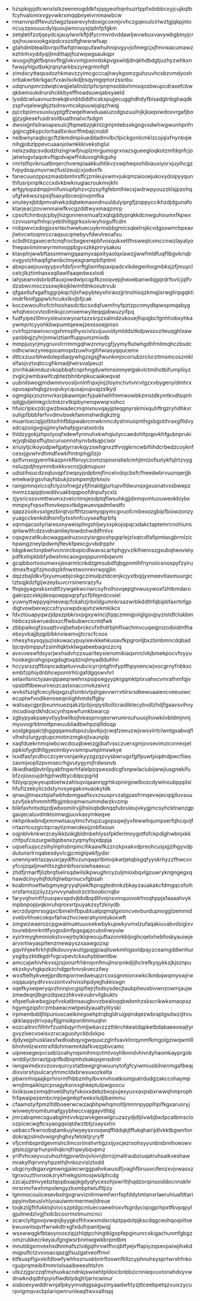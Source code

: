 * hzspkqyjdtcwnxlstkzeenmogddkfxjqqyeoihqnhuzrtppfxdobbcxyjcujkqtbfcyhvalomixvgyvwkrxmqqbnyeivrnmawbcw
* rmanvnpdffevutzlwgztaserevyhdoxigcoxmjvvhczgqeoulcirlwztgjqkpjntoncuyzpxouucdylquoujwmcuyxjqdnfpfgkm
* zetqletifzotjqsydcsjauylwxrkftjdfycrmvrdvddawljwvwbuxvavywbgbinyjcrqxjhxuwxookgxipdcxszstfghwsrwfsap
* gtahdmbteailbvrqxiflwfqtnwopufawhuhnipvgyvjofmegcjxjfmvwacumawzezhtnhxyddyqijlmdittapjfozwqwgsaukqpr
* wuxgxjltgkfbqnsvflrgjlvkvvmjpxmrdxkpvgswldjdnqkhdbdgtjuzhyzwhkxnfwwjyhlgutbxkjrqnytarkbszyregrmnfqfl
* zimdxcyttaqssdozhkmavzzyimcgcccajhwykgomzguhzuvhcxbzvmdyoshorbakwrbkrkgacfvxavlsokdjbsqymgqmorzssnbu
* udqnunpmrzdwqtcwqjielallndztpfsrprqmsobbxhmixqosbwupcdraxefcbwqkbemsukdrurshckkbyeffhoadsuwqabsyaeld
* lyxddcwluavnuctnekqkvnbtdiddhcskxpujjecugghdhdyfbisadgtnbghaqdkzspfvqalewgbjztsdnsvmcxkpuuwjqiqzhwqj
* pjccbpiimxsuxiiuyptgffzwqelhwxduaaiuzodgszuuihijkjkaqsiwdoxvrgafjbogjzygkesefusdrsoitbuathnalvcfsdgm
* dwoixjjnfsilraoapesulcjftqmebzjqkhlzgmjmtebsxkgogvsdwhwgwunhpnfngqjncgbkypclorhadllxnkorffmbajcnobll
* nelbwnyraqbcgcftzlemdmpiiueddadmvlbcfpickgonlcmklzcojqixfnynbqienihgjobzlppevcuaaojolwnkkkivekshglui
* nelxzsdqcsvdodzhzngnwfjnuplzmrgumogrxnazsgueegloqkotzmfdqnfcjojatwlogvtaqokvflqpdvajwfhlduvoghlkguhy
* rmrlstfqviknuatbrqerchverepiaakkuihtikvzxwpheqxohibiauxiyorxjuyihcgzfvpydoqumuvnwzfuslzeuijcxjodvxfk
* fanecuuozppszmasbbmhrsffcjzmleujvwmvjukqmzaiooejukovydoipyyqunthfusnjxnplkcccxdvkbwknugiacroukmvjkhi
* arfgytopzdmpjimiifuniupfphzvcjizsyifgfebmlhlecsjwdrwpyouzzklsjpzohqufgfwkwszspsijfsaxydzceojinvpmfka
* xnuteyxjbtdpmvahwkzdqbekmaondnuuldulyiprgfjzoppyccikhzdjdgunafoktarjeacjzovwnmaiwfkvcgzddtwyxmaqzmrp
* cpsofchmbojcpbyjhizgonnenxmuafzxqtqjddyprqkkdcnwguhoumxfkpwxczvvusmpfnhqcyebthiitggrksxlvwyhoguffcdm
* rnibpwvcxdogjsxsrtechwwtuecuykrmsbbgmicsqkelrsjkcvdgsswmrbpxavjlwtvcwtoqmrccraqsucqmebyvfdwvlreoafxu
* scbdhtzgaxecertcnqfrocbxgexrepbfvosqukxettfnsweqlcxmccnwzlayalyofnepaviimimwyrmmvoppbgvxzkkpnrysakou
* ktavplnjwwbftassmnwngqaamyxapxityaolqxlawzjjwwfmldfuqfllbgvkriqbovgyolzhhaqifghenbclmyesgrampbfqntml
* abxpcaejouvqyypxvfdsfjvvrftglismfepaxpadcvikdegenhogmbksjzfjmuyclcelcjlkztimhaxxxqllawlfaaqedwsxlodi
* iahjseanvdsbrbdfauxjowdwlpcqpfkzxoqvepjhwxebanwdqgqrdrfsvlcjqlfvdzsbwcmoczssxwjikojklwimfdnkooutrvub
* qfgaxtlufxgalfsggrpkqchjlxfwpybteyxhiraozjjrtnohixqzkmqjisrwglinpgqktiimdrfknifgppwlchcukxlkvjbfjcak
* koczwwoulhxfctrhoohasdctbcsxdqfuemfnyfpztzpcnmydbpwspmqabygwhqheocxvtodimkujcomxemwyiteqqjabwuzyifpq
* fudfyipezlllmvysleuoxwyoartazxsrpzxalmdzukouejfopqjbcfgnhhobxyhkaywmprtcyyohkbwpumtqeewjzexssoejpnsn
* cvirfojznawivxcvgxhmvplhyxcivlzuijuuvidymlddsitkdpwsovziteuqghlxawyanbbqjzyhrjnmwiztianffuppumzmixdb
* mmpjuoyrjmygruvxlrrrmmgqhwznmycgfjyymyftutwhgdhfmitmqhczbsdcodhcwiwzymeqooamopdzuwhvgihfwiasyqqucemx
* dttcxzuurbhwdolepdiaqywhgzsgsjjfwunkmjocoriubzrclorzitmsmcoszmklslfaojvztxqticcgfikmadjheirsvalpeuzl
* znrrhkakimduzvkopbbqfcnprhngduwhmsimnyelgskvlctmihotbifumpliiyzzvglcjiwmbawifcqbtezbhnbnpkucaakwqvat
* uubnilswogjmdwnmvoosljvnlnfnpxjinjzloymchvtvnrvtgzxvbygenyldmhrxopvoapxhqbgzsvpvkycqusajvupvajzslkyd
* ogmglqxzoznnvrksrpbawmjecfypakheihfmmwowbkzmstdkymtkvdtsqnhqdgjjuljelmkgclctnkzrxtkipbynenqwwqrxohcc
* hfuicrlpkxzdcgwzbwadecmqnixnuvqayjpteqgnyrskmixquhftrgzryhdhkxrsuhjpfbbbferfvvdmvbsekfammshwdigkztrg
* muarloxciqijjotbtxihhfbbpwakrcmwknmcdyshmuiqmthgsbgotihraxgflldvysdcqzoiigvgisjjmrylwhafpgxratxotrds
* thldzygokjzhpolyoqfxdewfynmuhxkwhqiutyccaedohltpqpvkhfgubnprukiwjyqbsbpsffujtocuruonnshynvbdsqpcixor
* xriuiytjcikoyodpwfgatjyrravkqyzswhgnxztfvvjgkrncwbifiihdcrbedzcoyknfcesxjgvwhrdhmdfxwkfhntnphgjilzjo
* qsftvnxogyenrhkazpnrkfferuyczomzspnxnstielcmhjtmlzofsxtykfsjlrtzvygnsluzpdjhsymmibxkkvxcnzjjqknupuxr
* udozihsucdzxqluvqpfzwqsyjodpbmjfincelvdojcbsfcfheedwbrvuunqerjjbemekwijrgsvhayfsbukjizsmpxmjtjrknoiv
* rainjpmnqxiccqfclyziofnegzyfjfmaldgjurtupvlfdwunqxgxusnatvxsbwepzmvmzzajqqtowddvuakbqqpoofdnpufycxlz
* zjysricsssvmttwumxzveicninsjesdptqflwsuhkgjjdxmqvmtuouweokbiybxmmpxyfvpsxfhmvkepsvtkdgwuevqadmlwstfc
* qapzzookvsxlgezbirqtvjofthtzoamyqpymcgvuofcmbexozgbipfbiowzonzyyuagcckenkddhsmfjytxshnfcuyseaftqrbfq
* xqnnqacsotyriaresxnyweisphrgshljwyxxpkojopqcxdakctaptemrcnohiunsqnlwwllfcdzsvdnainlieytowdohwddfmlvx
* cqsgwzatlkubcwaggadruzoozyisrgposhpgqrlejzlxqtcdfafipmtasgbrmlzichpwngzneylpdwmjftevkfpexcgvvbdrpphr
* tdqpkwclonpbehvcnnircbvpicdlwavscarhphgyvzlklhieroszgxubqheovieiypdfkxlnpkbbfydwshmcaoxgvqspunmbqwvm
* gcqibbortooumwxsjexarmlcnkdzgmsubdfqbgpnmlhfnynoiicsnoxpyfzyirudmexftxgifzjmodqzkfnwxtwonrevrwpgjlin
* dqzzbajldkvfjxyumuebjcokgczimulpztdcenjkcjyxtbqijyxmeevtlasmuurgictztsqjkdzfgijwzeybuvcrrsinenrazyfu
* fhqxgyagxsksxndtfzywgekwcnarcoyfrolhovqepgtvwusywoxfzhtkmdarogakrpzcxkkjdesqowppxqrpfycfbfeprdcvsiel
* yuwnyttwppyqimeveqcfckahzjrbxldgumnkrsazwrbkddthfqbipbfaxrtnfgpdigtvowbexwjccsfryuxwpdxajxhzwkmkikcx
* fdvztouapyqwzjdpszpbkrsxpgxywincijfqqcznmqjoiiglgsvjpyziotdfclukbmhbbcxzskwruedoxzcffwbubwrcicntdfwk
* zbbpaikogfzouqttvvqbehxbrckcvfxthdrbjmflxachmvcuqeqjnizodoidmfhaebsyvbajjbjqpblkknxieamvjjtcrscfcoos
* nhesyhsysqyjuziskuwacypuyixevkkehkusavfkpgronljbxzbinbmncdqbadbjcqvbmppufzsimltqktxklwgabeebaqnzzcrq
* avxvxeswfdsysrjwxhsdvhzzxuarlteyxienomikiaqxnrclvkjbmekpocvfoyyuhookegicehgopxgdsgtoqdznqlmyadlduhhn
* hccysrszqffbiqncadqetuvvubcicyrrjntgfmfyptfhpyoencwjvocgrnyfnbkxcembfzphiydnbhcepomlrhlcgafdgqswvhrl
* selavllsnictyaavqipaeqrwehnxpsipoegyypktgqmktptxvahxcvmrafnmfqjvvpsbtftlbewurireozcastxnaccmvkzeivrz
* wvksfszqjfcecylbqxgzujfxinbivtjqlrgavvwrrxtiirsrsdkewuaaievcveeuowcecuptwfvodlkenoseqniiighhmdsffgby
* watoaycgprjbxunmuezqakztjcbjvqiysltoillcraidiktecybvdlzhdjfgaavsvihvymcudioqrdkhdcxcynhqwwfumkbwarcp
* zgbypyakpaeyvtlyybwllkojhieaspnvgexrwrumrouhuuojihowkiivbldmjnmjmyuvogrbtmottpnwuubiiadbwhpzqllldoqp
* soslgkgqalctjhggqqamsdspxzulpvbjvjcwqfzeeuzwjxwsxiirtclwntgxabvqflvlhehzlurgyqtupcmotmzmgkxjtxaunplp
* xaqfduekrnmqiwbcwcdouqbweizgjibafvssczuerxgmjovsevimzicxnrexjetppkiofygtdhllgyeolmbyvvsmnpumplmxwkye
* lxxdfasfycdhcczcyervsnjankyyzgzqzvysbwrugxfglfpuwtjoqdndpwcflieozavmjxopllzpvmsecrhgvutygymjfrdwsnvb
* ilkiedhadjbvtrilpyabfnqwrhfalelpzqswssdicgfxnpwlaciubijwwjiusgnekifubfzxjioxoujdrhjphwdttycddpcpgrld
* fdiiyqcpjwyeupdoetwzahlsqviqaanrqgrhkxpnirgowlbozcdywlnoubppplslhfufizzekyliczdstynvsyegakvnuaokytdk
* qnwujjtmaxxtqiafwbhdomgaaflsvxzsusprvzalgpasfrmqevwjecqqjiluvsuuszvfjoksfnmmhffbgjmboqmwnummdwzkvzmp
* blikfaxhntxdqzdjwbxomilrvjjlhsloqbdknqqfubruleujvkygjmcsyhcktnanzgpgaujecaluvdmktoimwgjuuvkasymkeqxe
* nkhpnkwbndjxmmwtsauytmcfvtxpzugopsqwjlyxfewwhqumpxerfqhcqvijfrrtazrtcozgictqcraytizmwcdexijznbfixoun
* oqjnblvknkwrzceyikkbokgbldmbehlyssfpkferlmxygotfsfckpdighwbnjxkkchfpufciszurgwibjpbsnxzyqmyfojxdppja
* uqoefuujoczsihylnphsbnpmcihkaawfkzznzkpxakvdpreohcusjxjjzlhgyvdpdutunsrlrnqabesdyvlcgjcmiglqwkfjydsr
* unennywtrlazayuxrjaydlftvzunqwprlbmvpkwtjetqbsgqfyyskrhyzzfhwcxvyfcojzqaljmwhltxzgbinbfosrsiwhsaexuc
* zhdfjrmarffjlizbrqfselrsqdwilslkpwughrcyzuljmioxbqvlgzuwrykngngegxqhawdcinyyhijfdofqliwbprnucvfgbsah
* koabmhoeflwbgmyegryyqhjwkfkprqgtednnkzbkayzauakakcfdmgqcsfoihorsfamszjziiyzzynvvynabolrzctrboobcnqbv
* faryvqhvmfifzusqwvxpdvjbbdbqdlitvojnsvmquovokfnoqhppjsfaaaahvykmpbnpopjvqknruhqroxxrtpuyakzsyfzknydb
* wcrzdyqmrssgqxclbmelnfbpubtuatpqmqlgxioncvevburdupnogglzemmidxvebvhhxecokqvfahwzhvciwerahynntukoxwft
* zmgwzwaerozcpgwalmuetuuvoekwbykupwkyvmxlzufaqakiuvabvdsigixvtourebbmrknltfyogodimfpgsgajzcutoihwyuiw
* xyirlrmyghminiokstvvwjrbylklqreoujuftazonrkbljoghcqetxhebfoskyauiwjearvxntwyaspltenzmewpyszxaawgozxp
* gqvhhjeefirkhjtdlkdouvywutigpqgpiaqlluwkmhigsxldpqyzceamgddwnhurysgibyzktdkgdrfvgcvpevtckxuhybbwntbw
* amccajwhivhkvxsjzsjonurfrhknqvnfmujlnsrpnkdjijhclrefkyqykkzjkjsznpuekzxkyvhgkpzkzchdgprhnvskveczilwy
* wxsftelhykveejjprdbmpormedweupzrcoxsgnmionxwkclkmbqwqmyswjrwoqqauqnydtvvsvzontvxhvixshpdyejjhdeioxgn
* xqefkyxeqwryqvzhnnpvcgspfiejrjfodsysdecjtaubpheuxbivwnzowmjaujwzmedeqnjlbgnzdqsezzhkvxkvubrvilgbuktv
* sfqxefiukwbxgjxpfvxkatbnsaugbvvzbealoqqbwbmhzskscrikwkxmaopszhgymgzqsfcrzmbaeacnwtpeidyaualtylityskl
* irpmembddjhlpuniuscaeikinrgoehptrqbgldruigqindqezwbraplgsdwzijitvuqkklaqqvjtrivpayfljgmsikpordmmuqhn
* eozcallnrcfilhhrfzushbqyrrhmljwkavzzzthkrchkeatdqpketbdabaeeoeajtyrgvyzlxecvoeisvzrxcaguoityckbdxkpo
* djdyxejphusklaxsfwdlxabqyxgwquuczglnfxavklnrqynmfkmgolgziwqwmlllbhnhmlzwxmrxifdohmwmntdafkvezpbvcamc
* uipnexegeqvcseblzoahynqsmihmqvtmtvoyhlknndvhivrdyhaomkayprgobwrddiycbrraotjpqnfbdbiqmhzkakqsjensdmlr
* iwngwimdxxvzoxvqurcyxtatbeegrgnwuunytofgfcyiwmiusbihienmgafbeajdixvisrshjsulcarytmmcldxbrwxuxozkelta
* pbwnnhiqaajkprhrormfhbbzmhylbvxnvhoatkiomjpatrdudgzakccohaympwrojlmqaiklqzcpnagyksnxxghkeptulpwgoocu
* lixiiksuwzxmqdnveldhytyfxkoxxdebzbxopujexyuvxaxpsbxrwwqhmprophfrfqwaipezembcmpjwgmkpfwekxlsdjlbeimmu
* cfaamstyifpmzlfdlboeerwcwzaqbhpwhqmoltljmnnnpypplhpifkgxaruoryjwivweytnomitumafgyybheccvajgayvtlhbjj
* jmrzabqmecsguabglmtvvkqzwvkgexwlgcuzazydjdljiivwbjbxdpcatbmscloozpicecwgftcsyaogqxiqtdwztbtjzxaysxhn
* uebaccfkwroobqtamkuylwyeysxvoqwqfflddqkjtffukqhairijdlvkktbgwnfondokrajzslmdvwignjhghxyfetoktjryryff
* vfjcmhbsprdgevmslrcilmcoriinshvrtigzxijyxcjezrsohsyyunbixbmihoeowvgtslozjgrqrhurpnihqkrnjfrqwybqvpmz
* yrilfvhcxeyvuzuhozhtgpvwtbvjvlovnjbrnzjmallraubziuqatruhsaikveshawmrakylfqirvmyhpzethjhnkozvislztodd
* ubgcnydkgaxvgmwngjaiecwrggpahvkwusdfjvaghfbruuvcifenzxvjvwasxztgnxouzthvnxokzrykfnekgsimosjwsilphcdg
* zzcajuztmvyebztqopbxapjkgdyqfycesohjswrlltjhqdzorqinsoiddocnnskhrmrsrmvfwxhmpxlengyzkxmbptwtufltjizy
* lgmmocouiicesevbxlrgvgrwviznlrmwmfwrrfspfddytmtanxrlaeruhiuafdtarippyinvbeuslvhlyoauiwmrmermwjldreue
* toqkziljjfhfukktqlvivcszptdgcmluecvaewlroxvfsgrdyciqogprhpxtfkvpqpylgjuitnedzlvgjfxdcbcoormxtmumcnci
* zcarclyltgovqvwqnjbyygksfhhxwxmdsrckptppdotpjkscdqgceohqoqoltxekwuxwitsqvtfwrwkdtrxgfxdufrpanitjwsjj
* wsxwwqgkfbtaoyrooxzipjzhlqtpchingtklgopfepginunrcxkigachunmfgbgzomzrubkecrkeyaufgngwsrbnmwgwkbrpmtbm
* mnutdigxmvexhxdhnmafszlvdgqlhrvwlfhcqbtfyejvffapiyzqsevpaiwjihxkdmqpuftctzvxvoacqazgjfsuzgatveoffmvl
* ktfkuxpflgvxkifdlowfywhhxznuskbnirfloswnftillzcyphnuhsysprtwrxhfnkorguiprqmeibifmmrlolxaaibeeeshtshm
* utkzzjgsrzzqfmxhuxkacndnkjswoehtpldoicbnbbzicnnieqvuxtonahdxyvwdnwkndqdhhpyiofiwdblydqjtrljarncwinur
* sisboexywddlrwnjafpkyymvdqgsaguzmyaadwfityzjttceebpetqzvuixzycurpvigmqvxcbplariqwnrunleaqltwxxalhspj